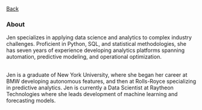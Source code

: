 [Back](https://zenjen-devs.github.io)

### About

<p align="left">
Jen specializes in applying data science and analytics to complex industry challenges. Proficient in Python, SQL, and statistical methodologies, she has seven years of experience developing analytics platforms spanning automation, predictive modeling, and operational optimization.

  <br>
  <br>
  
Jen is a graduate of New York University, where she began her career at BMW developing autonomous features, and then at Rolls-Royce specializing in predictive analytics. Jen is currently a Data Scientist at Raytheon Technologies where she leads development of machine learning and forecasting models. 






  

  </p>


